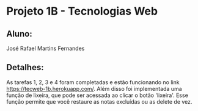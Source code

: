 # Projeto 1B - Tecnologias Web

## Aluno:
José Rafael Martins Fernandes

## Detalhes:

As tarefas 1, 2, 3 e 4 foram completadas e estão funcionando no link <https://tecweb-1b.herokuapp.com/>. Além disso foi implementada uma função de lixeira, que pode ser acessada ao clicar o botão 'lixeira'. Esse função permite que você restaure as notas excluídas ou as delete de vez. 
